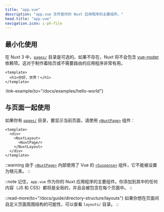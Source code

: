 ```yaml
---
title: "app.vue"
description: "app.vue 文件是你的 Nuxt 应用程序的主要组件。"
head.title: "app.vue"
navigation.icon: i-ph-file
---
```


## 最小化使用

在 Nuxt 3 中，[`pages/`](/docs/guide/directory-structure/pages) 目录是可选的。如果不存在，Nuxt 将不会包含 [vue-router](https://router.vuejs.org) 依赖项。这对于制作着陆页或不需要路由的应用程序非常有用。

```vue [app.vue]
<template>
  <h1>你好，世界！</h1>
</template>
```

:link-example{to="/docs/examples/hello-world"}

## 与页面一起使用

如果你有 [`pages/`](/docs/guide/directory-structure/pages) 目录，要显示当前页面，请使用 [`<NuxtPage>`](/docs/api/components/nuxt-page) 组件：

```vue [app.vue]
<template>
  <div>
    <NuxtLayout>
      <NuxtPage/>
    </NuxtLayout>
  </div>
</template>
```

::warning
由于 [`<NuxtPage>`](/docs/api/components/nuxt-page) 内部使用了 Vue 的 [`<Suspense>`](https://vue.zhcndoc.com/guide/built-ins/suspense.html#suspense) 组件，它不能被设置为根元素。
::

::note
记住，`app.vue` 作为你的 Nuxt 应用程序的主要组件。你添加到其中的任何内容（JS 和 CSS）都将是全局的，并且会被包含在每个页面中。
::

::read-more{to="/docs/guide/directory-structure/layouts"}
如果你想在页面间自定义页面周围结构的可能性，可以查看 `layouts/` 目录。
::
